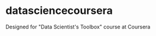 datasciencecoursera
===================

Designed for "Data Scientist's Toolbox" course at Coursera
